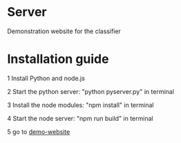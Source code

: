 # Server

Demonstration website for the classifier

# Installation guide

1 Install Python and node.js

2 Start the python server: "python pyserver.py" in terminal

3 Install the node modules: "npm install" in terminal

4 Start the node server: "npm run build" in terminal

5 go to [demo-website](http://localhost:3000)